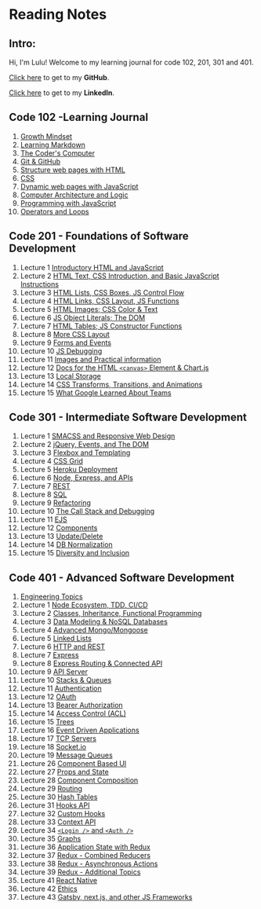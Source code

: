 # Reading Notes

## Intro:
Hi, I'm Lulu! Welcome to my learning journal for code 102, 201, 301 and 401.

[Click here](https://github.com/luluse) to get to my **GitHub**.

[Click here](https://www.linkedin.com/in/lulu-sevignon/) to get to my **LinkedIn**.

## Code 102 -Learning Journal

1. [Growth Mindset](./code102/growthmindset.md)
1. [Learning Markdown](./code102/learningmarkdown.md)
1. [The Coder's Computer](./code102/coderscomputer.md)
1. [Git & GitHub](./code102/git&github.md)
1. [Structure web pages with HTML](./code102/html.md)
1. [CSS](./code102/css.md)
1. [Dynamic web pages with JavaScript](./code102/dynamicwebpages.md)
1. [Computer Architecture and Logic](./code102/architectureandlogic.md)
1. [Programming with JavaScript](./code102/programmingwithjs.md)
1. [Operators and Loops](./code102/operatorsandloops.md)

## Code 201 - Foundations of Software Development

1. Lecture 1 [Introductory HTML and JavaScript](./code201/class-01.md)
1. Lecture 2 [HTML Text, CSS Introduction, and Basic JavaScript Instructions](./code201/class-02.md)
1. Lecture 3 [HTML Lists, CSS Boxes, JS Control Flow](./code201/class-03.md)
1. Lecture 4 [HTML Links, CSS Layout, JS Functions](./code201/class-04.md)
1. Lecture 5 [HTML Images; CSS Color & Text](./code201/class-05.md)
1. Lecture 6 [JS Object Literals; The DOM](./code201/class-06.md)
1. Lecture 7 [HTML Tables; JS Constructor Functions](./code201/class-07.md)
1. Lecture 8 [More CSS Layout](./code201/class-08.md)
1. Lecture 9 [Forms and Events](./code201/class-09.md)
1. Lecture 10 [JS Debugging](./code201/class-10.md)
1. Lecture 11 [Images and Practical information](./code201/class-11.md)
1. Lecture 12 [Docs for the HTML `<canvas>` Element & Chart.js](./code201/class-12.md)
1. Lecture 13 [Local Storage](./code201/class-13.md)
1. Lecture 14 [CSS Transforms, Transitions, and Animations](./code201/class-14.md)
1. Lecture 15 [What Google Learned About Teams](./code201/class-15.md)


## Code 301 - Intermediate Software Development

1. Lecture 1 [SMACSS and Responsive Web Design](./code301/class-01.md)
1. Lecture 2 [jQuery, Events, and The DOM](./code301/class-02.md)
1. Lecture 3 [Flexbox and Templating](./code301/class-03.md)
1. Lecture 4 [CSS Grid](./code301/class-04.md)
1. Lecture 5 [Heroku Deployment](./code301/class-05.md)
1. Lecture 6 [Node, Express, and APIs](./code301/class-06.md)
1. Lecture 7 [REST](./code301/class-07.md)
1. Lecture 8 [SQL](./code301/class-08.md)
1. Lecture 9 [Refactoring](./code301/class-09.md)
1. Lecture 10 [The Call Stack and Debugging](./code301/class-10.md)
1. Lecture 11 [EJS](./code301/class-11.md)
1. Lecture 12 [Components](./code301/class-12.md)
1. Lecture 13 [Update/Delete](./code301/class-13.md)
1. Lecture 14 [DB Normalization](./code301/class-14.md)
1. Lecture 15 [Diversity and Inclusion](./code301/class-15.md)

## Code 401 - Advanced Software Development

1. [Engineering Topics](./code401/prepwork.md)
1. Lecture 1 [Node Ecosystem, TDD, CI/CD](./code401/class-01.md)
1. Lecture 2 [Classes, Inheritance, Functional Programming](./code401/class-02.md)
1. Lecture 3 [Data Modeling & NoSQL Databases](./code401/class-03.md)
1. Lecture 4 [Advanced Mongo/Mongoose](./code401/class-04.md)
1. Lecture 5 [Linked Lists](./code401/class-05.md)
1. Lecture 6 [HTTP and REST](./code401/class-06.md)
1. Lecture 7 [Express](./code401/class-07.md)
1. Lecture 8 [Express Routing & Connected API](./code401/class-08.md)
1. Lecture 9 [API Server](./code401/class-09.md)
1. Lecture 10 [Stacks & Queues](./code401/class-10.md)
1. Lecture 11 [Authentication](./code401/class-11.md)
1. Lecture 12 [OAuth](./code401/class-12.md)
1. Lecture 13 [Bearer Authorization](./code401/class-13.md)
1. Lecture 14 [Access Control (ACL)](./code401/class-14.md)
1. Lecture 15 [Trees](./code401/class-15.md)
1. Lecture 16 [Event Driven Applications](./code401/class-16.md)
1. Lecture 17 [TCP Servers](./code401/class-17.md)
1. Lecture 18 [Socket.io](./code401/class-18.md)
1. Lecture 19 [Message Queues](./code401/class-19.md)
1. Lecture 26 [Component Based UI](./code401/class-26.md)
1. Lecture 27 [Props and State](./code401/class-27.md)
1. Lecture 28 [Component Composition](./code401/class-28.md)
1. Lecture 29 [Routing](./code401/class-29.md)
1. Lecture 30 [Hash Tables](./code401/class-30.md)
1. Lecture 31 [Hooks API](./code401/class-31.md)
1. Lecture 32 [Custom Hooks](./code401/class-32.md)
1. Lecture 33 [Context API](./code401/class-33.md)
1. Lecture 34 [`<Login />` and `<Auth />`](./code401/class-34.md)
1. Lecture 35 [Graphs](./code401/class-35.md)
1. Lecture 36 [Application State with Redux](./code401/class-36.md)
1. Lecture 37 [Redux - Combined Reducers](./code401/class-37.md)
1. Lecture 38 [Redux - Asynchronous Actions](./code401/class-38.md)
1. Lecture 39 [Redux - Additional Topics](./code401/class-39.md)
1. Lecture 41 [React Native](./code401/class-41.md)
1. Lecture 42 [Ethics](./code401/class-42.md)
1. Lecture 43 [Gatsby, next.js, and other JS Frameworks](./code401/class-43.md)
<!-- 1. Lecture 44 [](./code401/class-44.md) -->
